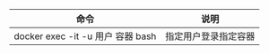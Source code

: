 | 命令                              | 说明                 |
| --------------------------------- | -------------------- |
| docker exec -it -u 用户 容器 bash | 指定用户登录指定容器 |

